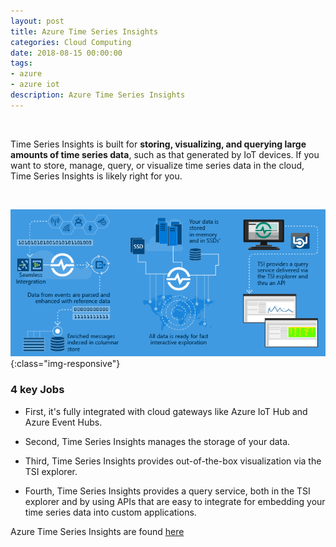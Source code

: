 ```yaml
---
layout: post
title: Azure Time Series Insights
categories: Cloud Computing
date: 2018-08-15 00:00:00
tags:
- azure
- azure iot
description: Azure Time Series Insights 
---
```

<br/>

Time Series Insights is built for **storing, visualizing, and querying large amounts of time series data**, such as that generated by IoT devices. If you want to store, manage, query, or visualize time series data in the cloud, Time Series Insights is likely right for you.            

<br/>

![TimeSeriesInsights](/img/AzureTimeSeriesInsights/time-series-insights-flowchart.jpg){:class="img-responsive"}
<br/>


### 4 key Jobs

* First, it's fully integrated with cloud gateways like Azure IoT Hub and Azure Event Hubs.         

* Second, Time Series Insights manages the storage of your data.             
* Third, Time Series Insights provides out-of-the-box visualization via the TSI explorer.           

* Fourth, Time Series Insights provides a query service, both in the TSI explorer and by using APIs that are easy to integrate for embedding your time series data into custom applications.         

Azure Time Series Insights are found [here](https://docs.microsoft.com/en-us/azure/time-series-insights/time-series-insights-overview)                          


